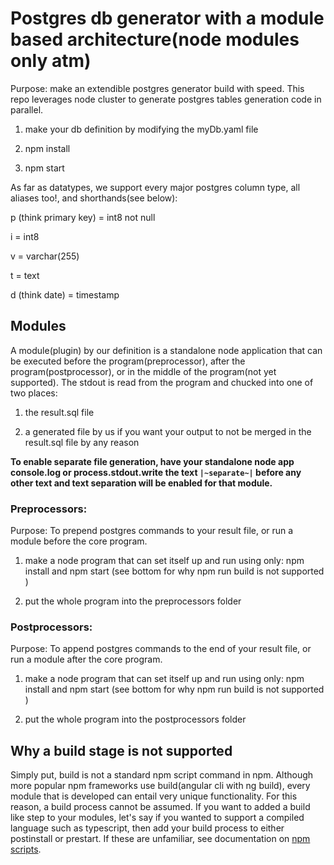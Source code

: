 # Postgres db generator with a module based architecture(node modules only atm)

Purpose: make an extendible postgres generator build with speed. This repo leverages node cluster to generate postgres tables generation code in parallel.

1) make your db definition by modifying the myDb.yaml file

2) npm install

3) npm start

As far as datatypes, we support every major postgres column type, all aliases too!, and shorthands(see below):

p (think primary key) = int8 not null

i = int8

v = varchar(255)

t = text

d (think date) = timestamp

## Modules

A module(plugin) by our definition is a standalone node application that can be executed before the program(preprocessor), after the program(postprocessor), or in the middle of the program(not yet supported). The stdout is read from the program and chucked into one of two places:

1) the result.sql file

2) a generated file by us if you want your output to not be merged in the result.sql file by any reason

**To enable separate file generation, have your standalone node app console.log or process.stdout.write the text ```|~separate~|``` before any other text and text separation will be enabled for that module.**

### Preprocessors:

Purpose: To prepend postgres commands to your result file, or run a module before the core program.

1) make a node program that can set itself up and run using only: npm install and npm start (see bottom for why npm run build is not supported )

2) put the whole program into the preprocessors folder

### Postprocessors:

Purpose: To append postgres commands to the end of your result file, or run a module after the core program.

1) make a node program that can set itself up and run using only: npm install and npm start (see bottom for why npm run build is not supported )

2) put the whole program into the postprocessors folder

## Why a build stage is not supported

Simply put, build is not a standard npm script command in npm. Although more popular npm frameworks use build(angular cli with ng build), every module that is developed can entail very unique functionality. For this reason, a build process cannot be assumed. If you want to added a build like step to your modules, let's say if you wanted to support a compiled language such as typescript, then add your build process to either postinstall or prestart. If these are unfamiliar, see documentation on [npm scripts](https://docs.npmjs.com/misc/scripts).